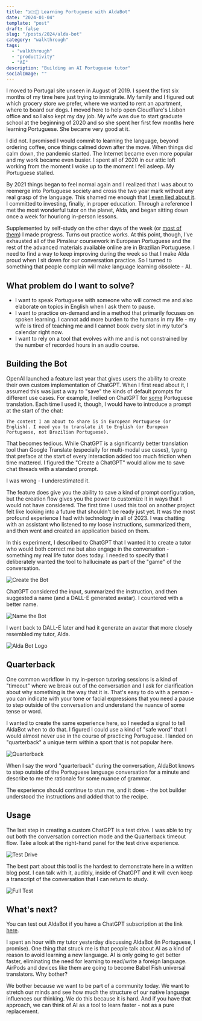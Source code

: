 ```yaml
---
title: "🇵🇹🤖 Learning Portuguese with AldaBot"
date: "2024-01-04"
template: "post"
draft: false
slug: "/posts/2024/alda-bot"
category: "walkthrough"
tags:
  - "walkthrough"
  - "productivity"
  - "AI"
description: "Building an AI Portuguese tutor"
socialImage: ""
---
```


I moved to Portugal site unseen in August of 2019. I spent the first six months of my time here just trying to immigrate. My family and I figured out which grocery store we prefer, where we wanted to rent an apartment, where to board our dogs. I moved here to help open Cloudflare's Lisbon office and so I also kept my day job. My wife was due to start graduate school at the beginning of 2020 and so she spent her first few months here learning Portuguese. She became very good at it.

I did not. I promised I would commit to learning the language, beyond ordering coffee, once things calmed down after the move. When things did calm down, the pandemic started. The Internet became even more popular and my work became even busier. I spent all of 2020 in our attic loft working from the moment I woke up to the moment I fell asleep. My Portuguese stalled.

By 2021 things began to feel normal again and I realized that I was about to reemerge into Portuguese society and cross the two year mark without any real grasp of the language. This shamed me enough that [I even lied about it](https://blog.samrhea.com/posts/2023/portugal-true). I committed to investing, finally, in proper education. Through a reference I met the most wonderful tutor on the planet, Alda, and began sitting down once a week for hourlong in-person lessons.

Supplemented by self-study on the other days of the week (or [most of them](https://blog.samrhea.com/category/habits)) I made progress. Turns out practice works. At this point, though, I've exhausted all of the Pimsleur coursework in European Portuguese and the rest of the advanced materials available online are in Brazilian Portuguese. I need to find a way to keep improving during the week so that I make Alda proud when I sit down for our conversation practice. So I turned to something that people complain will make language learning obsolete - AI.

## What problem do I want to solve?

* I want to speak Portuguese with someone who will correct me and also elaborate on topics in English when I ask them to pause.
* I want to practice on-demand and in a method that primarily focuses on spoken learning. I cannot add more burden to the humans in my life - my wife is tired of teaching me and I cannot book every slot in my tutor's calendar right now.
* I want to rely on a tool that evolves with me and is not constrained by the number of recorded hours in an audio course.

## Building the Bot

OpenAI launched a feature last year that gives users the ability to create their own custom implementation of ChatGPT. When I first read about it, I assumed this was just a way to "save" the kinds of default prompts for different use cases. For example, I relied on ChatGPT for [some](https://blog.samrhea.com/posts/2023/doctor-gpt) Portuguese translation. Each time I used it, though, I would have to introduce a prompt at the start of the chat:

`The content I am about to share is in European Portuguese (or English). I need you to translate it to English (or European Portuguese, not Brazilian Portuguese).`

That becomes tedious. While ChatGPT is a significantly better translation tool than Google Translate (especially for multi-modal use cases), typing that preface at the start of every interaction added too much friction when time mattered. I figured the "Create a ChatGPT" would allow me to save chat threads with a standard prompt.

I was wrong - I underestimated it.

The feature does give you the ability to save a kind of prompt configuration, but the creation flow gives you the power to customize it in ways that I would not have considered. The first time I used this tool on another project felt like looking into a future that shouldn't be ready just yet. It was the most profound experience I had with technology in all of 2023. I was chatting with an assistant who listened to my loose instructions, summarized them, and then went and created an application based on them.

In this experiment, I described to ChatGPT that I wanted it to create a tutor who would both correct me but also engage in the conversation - something my real life tutor does today. I needed to specify that I deliberately wanted the tool to hallucinate as part of the "game" of the conversation.

![Create the Bot](https://imagedelivery.net/BO71HffCLgVKrpfgjL7r7Q/5333a79d-3c77-4938-3575-67ce3aae1900/public)

ChatGPT considered the input, summarized the instruction, and then suggested a name (and a DALL-E generated avatar). I countered with a better name.

![Name the Bot](https://imagedelivery.net/BO71HffCLgVKrpfgjL7r7Q/c8e8ccda-135d-4c09-262e-e281cba15600/public)

I went back to DALL-E later and had it generate an avatar that more closely resembled my tutor, Alda.

![Alda Bot Logo](https://imagedelivery.net/BO71HffCLgVKrpfgjL7r7Q/ca3dd470-c10d-465f-086a-ee7e08844f00/public)

## Quarterback

One common workflow in my in-person tutoring sessions is a kind of "timeout" where we break out of the conversation and I ask for clarification about why something is the way that it is. That's easy to do with a person - you can indicate with your tone or facial expressions that you need a pause to step outside of the conversation and understand the nuance of some tense or word.

I wanted to create the same experience here, so I needed a signal to tell AldaBot when to do that. I figured I could use a kind of "safe word" that I would almost never use in the course of practicing Portuguese. I landed on "quarterback" a unique term within a sport that is not popular here.

![Quarterback](https://imagedelivery.net/BO71HffCLgVKrpfgjL7r7Q/038e6ccc-88c6-432b-403f-f878adde4a00/public)

When I say the word "quarterback" during the conversation, AldaBot knows to step outside of the Portuguese language conversation for a minute and describe to me the rationale for some nuance of grammar.

The experience should continue to stun me, and it does - the bot builder understood the instructions and added that to the recipe.

## Usage

The last step in creating a custom ChatGPT is a test drive. I was able to try out both the conversation correction mode and the Quarterback timeout flow. Take a look at the right-hand panel for the test drive experience.

![Test Drive](https://imagedelivery.net/BO71HffCLgVKrpfgjL7r7Q/0169eda6-2dab-47de-04be-9e5420fc5100/public)

The best part about this tool is the hardest to demonstrate here in a written blog post. I can talk with it, audibly, inside of ChatGPT and it will even keep a transcript of the conversation that I can return to study.

![Full Test](https://imagedelivery.net/BO71HffCLgVKrpfgjL7r7Q/50001599-969e-472e-d291-db352ff23d00/public)

## What's next?

You can test out AldaBot if you have a ChatGPT subscription at the link [here](https://chat.openai.com/g/g-DzuwpvyaQ-aldabot).

I spent an hour with my tutor yesterday discussing AldaBot (in Portuguese, I promise). One thing that struck me is that people talk about AI as a kind of reason to avoid learning a new language. AI is only going to get better faster, eliminating the need for learning to read/write a foreign language. AirPods and devices like them are going to become Babel Fish universal translators. Why bother?

We bother because we want to be part of a community today. We want to stretch our minds and see how much the structure of our native language influences our thinking. We do this because it is hard. And if you have that approach, we can think of AI as a tool to learn faster - not as a pure replacement.

